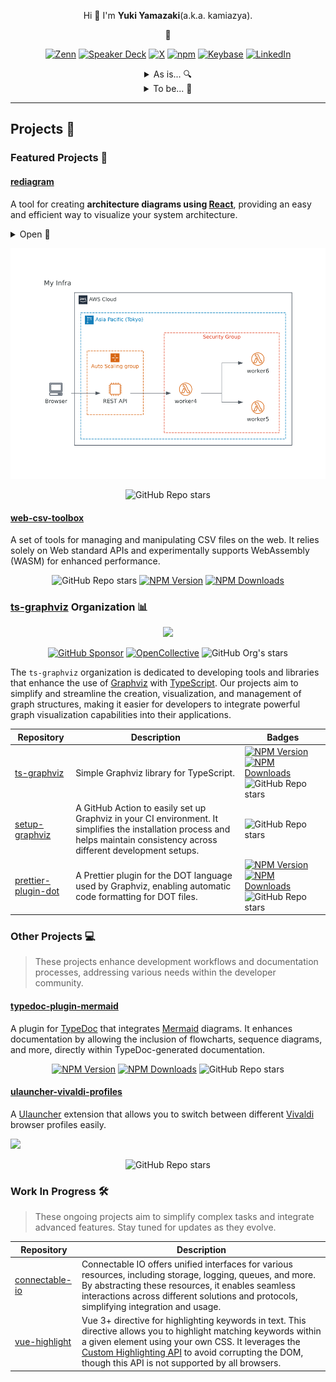 <div align="center">

Hi 👋 I'm **Yuki Yamazaki**(a.k.a. kamiazya).

🔗

[![Zenn](https://img.shields.io/badge/zenn-kamiazya?style=flat&logo=zenn&logoColor=fff&labelColor=3EA8FF&color=3EA8FF)](https://zenn.dev/kamiazya)
[![Speaker Deck](https://img.shields.io/badge/Speaker_Deck-kamiazya?style=flat&logo=speakerdeck&logoColor=fff&labelColor=009287&color=009287)](https://speakerdeck.com/kamiazya/)
[![X](https://img.shields.io/badge/X-kamiazya?style=flat&logo=x&logoColor=fff&labelColor=000&color=000)](https://x.com/kamiazya)
[![npm](https://img.shields.io/badge/npm-kamiazya?style=flat&logo=npm&logoColor=fff&labelColor=CB3837&color=CB3837)](https://www.npmjs.com/~kamiazya)
[![Keybase](https://img.shields.io/badge/keybase-kamiazya?style=flat&logo=keybase&logoColor=fff&labelColor=33A0FF&color=33A0FF)](https://keybase.io/kamiazya)
[![LinkedIn](https://img.shields.io/badge/LinkedIn-kamiazya?style=flat&logo=linkedin&logoColor=fff&labelColor=0A66C2&color=0A66C2)](https://www.linkedin.com/in/kamiazya/)

<details>
<summary>As is... 🔍</summary>

##### Professional Role 💼
I currently work as a data engineer and front-end engineer at [iRidge, Inc.](https://iridge.jp/), where I specialize in developing and maintaining mobile application support kits.

##### Open Source Contributions 🌐
In my free time, I passionately contribute to open-source software projects. One of my notable projects is the [ts-graphviz](https://github.com/ts-graphviz) library, which receives around 2 million downloads monthly.

![NPM Downloads](https://img.shields.io/npm/dm/ts-graphviz)  

</details>

<details>
<summary>To be... 🎯</summary>

##### Future Goals 🚀

My aspiration is to transition into a full-time role dedicated to contributing to my favorite open-source projects. 

I aim to leverage my skills and experience to make a significant impact in the open-source community.

##### Sponsorship 🤝

Your support as a sponsor would be greatly appreciated and would enable me to continue enhancing the quality and security of open-source software.

[![GitHub Sponsor](https://img.shields.io/badge/-GitHub%20Sponsor-fff?logo=GitHub%20Sponsors&style=flat)](https://github.com/sponsors/kamiazya)
[![OpenCollective](https://img.shields.io/badge/-OpenCollective-7FADF2?logoColor=fff&logo=opencollective&style=flat)](https://opencollective.com/kamiazya)

</details>

</div>

---

## Projects 🚀

### Featured Projects 🌟

#### [rediagram](https://github.com/kamiazya/rediagram)

A tool for creating **architecture diagrams using [React](https://react.dev/)**, providing an easy and efficient way to visualize your system architecture.

<details>
<summary>Open 📖</summary>

Code your system architecture in the style of React, JSX/TSX.

[MyInfra.rediagram.tsx](https://github.com/kamiazya/rediagram/examples/gallery/src/MyInfra.rediagram.tsx)

```tsx
import React from 'react';
import { PNG, Diagram, GeneralIcon } from 'rediagram';
import { AWS, InvizAWS, EC2, Lambda, Region, SecurityGroup, AutoScalingGroup } from '@rediagram/aws';

PNG(
  <Diagram title="My Infra">
    <InvizAWS>
      <AWS>
        <Region name="Asia Pacific (Tokyo)">
          <AutoScalingGroup>
            <EC2 name="REST API" type="Instance" upstream={['worker4']} />
          </AutoScalingGroup>
          <SecurityGroup>
            <Lambda name="worker4" type="Lambda Function" upstream={['worker5', 'worker6']} />
            <Lambda name="worker5" type="Lambda Function" />
            <Lambda name="worker6" type="Lambda Function" />
          </SecurityGroup>
        </Region>
      </AWS>
      <GeneralIcon name="Browser" type="Client" upstream={['REST API']} />
    </InvizAWS>
  </Diagram>,
);
```

Running this file will generate a diagram of `MyInfra.rediagram.png`.

```bash
$ ts-node MyInfra.rediagram.tsx
```

</details>

![Image](https://raw.githubusercontent.com/kamiazya/rediagram/master/examples/gallery/img/MyInfra.rediagram.png)


<div align="center">

![GitHub Repo stars](https://img.shields.io/github/stars/kamiazya/rediagram?style=flat)

</div>

#### [web-csv-toolbox](https://github.com/kamiazya/web-csv-toolbox)

A set of tools for managing and manipulating CSV files on the web. It relies solely on Web standard APIs and experimentally supports WebAssembly (WASM) for enhanced performance.

<div align="center">

![GitHub Repo stars](https://img.shields.io/github/stars/kamiazya/web-csv-toolbox?style=flat)
[![NPM Version](https://img.shields.io/npm/v/web-csv-toolbox)](https://www.npmjs.com/package/web-csv-toolbox)
[![NPM Downloads](https://img.shields.io/npm/dm/web-csv-toolbox)](https://www.npmjs.com/package/web-csv-toolbox)

</div>

### [ts-graphviz](https://github.com/ts-graphviz) Organization 📊

<div align="center">

[![](https://avatars.githubusercontent.com/u/63964583?s=100)](https://github.com/ts-graphviz)

[![GitHub Sponsor](https://img.shields.io/badge/-GitHub%20Sponsor-fff?logo=GitHub%20Sponsors&style=flat)](https://github.com/sponsors/ts-graphviz)
[![OpenCollective](https://img.shields.io/badge/-OpenCollective-7FADF2?logoColor=fff&logo=opencollective&style=flat)](https://opencollective.com/ts-graphviz)
![GitHub Org's stars](https://img.shields.io/github/stars/ts-graphviz)

</div>

The `ts-graphviz` organization is dedicated to developing tools and libraries that enhance the use of [Graphviz](https://graphviz.gitlab.io/) with [TypeScript](https://www.typescriptlang.org/).
Our projects aim to simplify and streamline the creation, visualization, and management of graph structures, making it easier for developers to integrate powerful graph visualization capabilities into their applications.

| Repository | Description | Badges |
| --- | --- | --- |
| [ts-graphviz](https://github.com/ts-graphviz/ts-graphviz) | Simple Graphviz library for TypeScript. | [![NPM Version](https://img.shields.io/npm/v/ts-graphviz)](https://www.npmjs.com/package/ts-graphviz) [![NPM Downloads](https://img.shields.io/npm/dm/ts-graphviz)](https://www.npmjs.com/package/ts-graphviz) ![GitHub Repo stars](https://img.shields.io/github/stars/ts-graphviz/ts-graphviz?style=flat) |
| [setup-graphviz](https://github.com/ts-graphviz/setup-graphviz) | A GitHub Action to easily set up Graphviz in your CI environment. It simplifies the installation process and helps maintain consistency across different development setups. | ![GitHub Repo stars](https://img.shields.io/github/stars/ts-graphviz/setup-graphviz?style=flat) |
| [prettier-plugin-dot](https://github.com/ts-graphviz/prettier-plugin-dot) | A Prettier plugin for the DOT language used by Graphviz, enabling automatic code formatting for DOT files. | [![NPM Version](https://img.shields.io/npm/v/prettier-plugin-dot)](https://www.npmjs.com/package/prettier-plugin-dot) [![NPM Downloads](https://img.shields.io/npm/dm/prettier-plugin-dot)](https://www.npmjs.com/package/prettier-plugin-dot) ![GitHub Repo stars](https://img.shields.io/github/stars/ts-graphviz/prettier-plugin-dot?style=flat) |

### Other Projects 💻

> These projects enhance development workflows and documentation processes, addressing various needs within the developer community.

#### [typedoc-plugin-mermaid](https://github.com/kamiazya/typedoc-plugin-mermaid)

A plugin for [TypeDoc](https://typedoc.org/) that integrates [Mermaid](https://mermaid.js.org/) diagrams. It enhances documentation by allowing the inclusion of flowcharts, sequence diagrams, and more, directly within TypeDoc-generated documentation.

<div align="center">

[![NPM Version](https://img.shields.io/npm/v/typedoc-plugin-mermaid)](https://www.npmjs.com/package/typedoc-plugin-mermaid)
[![NPM Downloads](https://img.shields.io/npm/dm/typedoc-plugin-mermaid)](https://www.npmjs.com/package/typedoc-plugin-mermaid)
![GitHub Repo stars](https://img.shields.io/github/stars/kamiazya/typedoc-plugin-mermaid?style=flat)

</div>

#### [ulauncher-vivaldi-profiles](https://github.com/kamiazya/ulauncher-vivaldi-profiles)

A [Ulauncher](https://ulauncher.io/) extension that allows you to switch between different [Vivaldi](https://vivaldi.com/) browser profiles easily.

![](https://raw.githubusercontent.com/kamiazya/ulauncher-vivaldi-profiles/main/screenshot.png)

<div align="center">

![GitHub Repo stars](https://img.shields.io/github/stars/kamiazya/ulauncher-vivaldi-profiles?style=flat)

</div>

### Work In Progress 🛠️

> These ongoing projects aim to simplify complex tasks and integrate advanced features. Stay tuned for updates as they evolve.

| Repository | Description |
| --- | --- |
| [connectable-io](https://github.com/kamiazya/connectable-io) | Connectable IO offers unified interfaces for various resources, including storage, logging, queues, and more. By abstracting these resources, it enables seamless interactions across different solutions and protocols, simplifying integration and usage. |
| [vue-highlight](https://github.com/kamiazya/vue-highlight) | Vue 3+ directive for highlighting keywords in text. This directive allows you to highlight matching keywords within a given element using your own CSS. It leverages the [Custom Highlighting API](https://developer.mozilla.org/en-US/docs/Web/API/CSS_Custom_Highlight_API) to avoid corrupting the DOM, though this API is not supported by all browsers​. |
